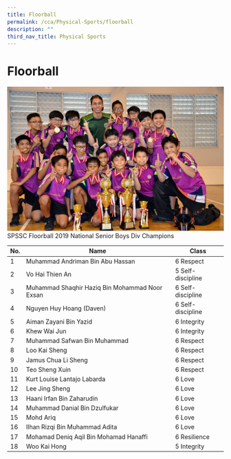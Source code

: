 ```yaml
---
title: Floorball
permalink: /cca/Physical-Sports/floorball
description: ""
third_nav_title: Physical Sports
---
```

# **Floorball**

![](/images/2019%20Senior%20Floorball%20Boys.jpg)
SPSSC Floorball 2019 National Senior Boys Div Champions

| No. 	| Name 	| Class 	|
|---	|---	|---	|
| 1 	| Muhammad Andriman Bin Abu Hassan 	| 6 Respect 	|
| 2 	| Vo Hai Thien An 	| 5 Self-discipline 	|
| 3 	| Muhammad Shaqhir Haziq Bin Mohammad Noor Exsan 	| 6 Self-discipline 	|
| 4 	| Nguyen Huy Hoang (Daven) 	| 6 Self-discipline 	|
| 5 	| Aiman Zayani Bin Yazid 	| 6 Integrity 	|
| 6 	| Khew Wai Jun 	| 6 Integrity 	|
| 7 	| Muhammad Safwan Bin Muhammad 	| 6 Respect 	|
| 8 	| Loo Kai Sheng 	| 6 Respect 	|
| 9 	| Jamus Chua Li Sheng 	| 6 Respect 	|
| 10 	| Teo Sheng Xuin 	| 6 Respect 	|
| 11 	| Kurt Louise Lantajo Labarda 	| 6 Love 	|
| 12 	| Lee Jing Sheng 	| 6 Love 	|
| 13 	| Haani Irfan Bin Zaharudin 	| 6 Love 	|
| 14 	| Muhammad Danial Bin Dzulfukar 	| 6 Love 	|
| 15 	| Mohd Ariq 	| 6 Love 	|
| 16 	| Ilhan Rizqi Bin Muhammad Adita 	| 6 Love 	|
| 17 	| Mohamad Deniq Aqil Bin Mohamad Hanaffi 	| 6 Resilience 	|
| 18 	| Woo Kai Hong 	| 5 Integrity 	|